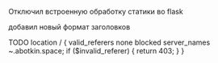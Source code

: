 Отключил встроенную обработку статики во flask

добавил новый формат заголовков




TODO
location / {
    valid_referers none blocked server_names ~.abotkin.space;
    if ($invalid_referer) {
        return 403;
    }
}
